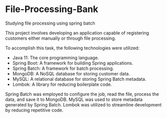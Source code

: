 # File-Processing-Bank
Studying file processing using spring batch

This project involves developing an application capable of registering customers either manually or through file processing.

To accomplish this task, the following technologies were utilized:

* Java 11: The core programming language.<br>
* Spring Boot: A framework for building Spring applications.<br>
* Spring Batch: A framework for batch processing.<br>
* MongoDB: A NoSQL database for storing customer data.<br>
* MySQL: A relational database for storing Spring Batch metadata.<br>
* Lombok: A library for reducing boilerplate code.<br>

Spring Batch was employed to configure the job, read the file, process the data, and save it to MongoDB.
 MySQL was used to store metadata generated by Spring Batch. Lombok was utilized to streamline development by reducing repetitive code.


